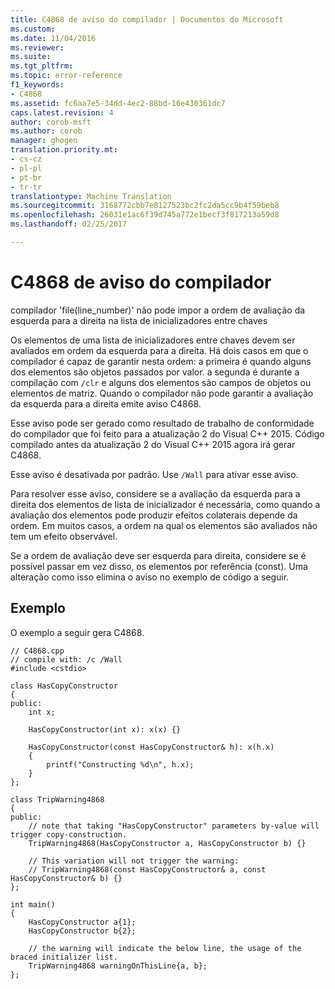 ```yaml
---
title: C4868 de aviso do compilador | Documentos do Microsoft
ms.custom: 
ms.date: 11/04/2016
ms.reviewer: 
ms.suite: 
ms.tgt_pltfrm: 
ms.topic: error-reference
f1_keywords:
- C4868
ms.assetid: fc6aa7e5-34dd-4ec2-88bd-16e430361dc7
caps.latest.revision: 4
author: corob-msft
ms.author: corob
manager: ghogen
translation.priority.mt:
- cs-cz
- pl-pl
- pt-br
- tr-tr
translationtype: Machine Translation
ms.sourcegitcommit: 3168772cbb7e8127523bc2fc2da5cc9b4f59beb8
ms.openlocfilehash: 26031e1ac6f39d745a772e1becf3f817213a59d8
ms.lasthandoff: 02/25/2017

---
```

# <a name="compiler-warning-c4868"></a>C4868 de aviso do compilador
compilador 'file(line_number)' não pode impor a ordem de avaliação da esquerda para a direita na lista de inicializadores entre chaves  
  
 Os elementos de uma lista de inicializadores entre chaves devem ser avaliados em ordem da esquerda para a direita. Há dois casos em que o compilador é capaz de garantir nesta ordem: a primeira é quando alguns dos elementos são objetos passados por valor. a segunda é durante a compilação com `/clr` e alguns dos elementos são campos de objetos ou elementos de matriz. Quando o compilador não pode garantir a avaliação da esquerda para a direita emite aviso C4868.  
  
 Esse aviso pode ser gerado como resultado de trabalho de conformidade do compilador que foi feito para a atualização 2 do Visual C++ 2015. Código compilado antes da atualização 2 do Visual C++ 2015 agora irá gerar C4868.  
  
 Esse aviso é desativada por padrão. Use `/Wall` para ativar esse aviso.  
  
 Para resolver esse aviso, considere se a avaliação da esquerda para a direita dos elementos de lista de inicializador é necessária, como quando a avaliação dos elementos pode produzir efeitos colaterais depende da ordem. Em muitos casos, a ordem na qual os elementos são avaliados não tem um efeito observável.  
  
 Se a ordem de avaliação deve ser esquerda para direita, considere se é possível passar em vez disso, os elementos por referência (const). Uma alteração como isso elimina o aviso no exemplo de código a seguir.  
  
## <a name="example"></a>Exemplo  
 O exemplo a seguir gera C4868.  
  
```  
// C4868.cpp  
// compile with: /c /Wall  
#include <cstdio>  
  
class HasCopyConstructor  
{  
public:  
    int x;  
  
    HasCopyConstructor(int x): x(x) {}  
  
    HasCopyConstructor(const HasCopyConstructor& h): x(h.x)  
    {  
        printf("Constructing %d\n", h.x);  
    }  
};  
  
class TripWarning4868  
{  
public:  
    // note that taking "HasCopyConstructor" parameters by-value will trigger copy-construction.  
    TripWarning4868(HasCopyConstructor a, HasCopyConstructor b) {}  
  
    // This variation will not trigger the warning:  
    // TripWarning4868(const HasCopyConstructor& a, const HasCopyConstructor& b) {}  
};  
  
int main()  
{  
    HasCopyConstructor a{1};  
    HasCopyConstructor b{2};  
  
    // the warning will indicate the below line, the usage of the braced initializer list.  
    TripWarning4868 warningOnThisLine{a, b};  
};  
```
